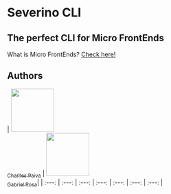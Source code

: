 # Severino CLI


## The perfect CLI for Micro FrontEnds


 What is Micro FrontEnds? [Check here!](https://micro-frontends.org/)


## Authors

<!-- ALL-CONTRIBUTORS-LIST:START - Do not remove or modify this section -->
| [<img src="https://avatars3.githubusercontent.com/u/5935017?v=4&s=460" width="100px;"/><br /><sub>Charlles Paiva</sub>](https://github.com/charllespaiva) | [<img src="https://avatars3.githubusercontent.com/u/13604523?v=4&s=460" width="100px;"/><br /><sub>Gabriel Rosa</sub>](https://github.com/gdsrosa)|
| :---: | :---: | :---: | :---: | :---: | :---: | :---: |
<!-- ALL-CONTRIBUTORS-LIST:END -->


